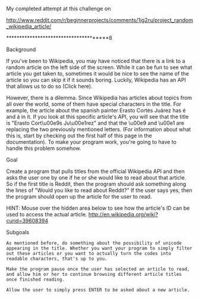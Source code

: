 My completed attempt at this challenge on

 http://www.reddit.com/r/beginnerprojects/comments/1jg2ru/project_random_wikipedia_article/

**************************************8

Background

If you've been to Wikipedia, you may have noticed that there is a link to a random article on the left side of the screen. While it can be fun to see what article you get taken to, sometimes it would be nice to see the name of the article so you can skip it if it sounds boring. Luckily, Wikipedia has an API that allows us to do so (Click here).

However, there is a dilemma. Since Wikipedia has articles about topics from all over the world, some of them have special characters in the title. For example, the article about the spanish painter Erasto Cortés Juárez has é and á in it. If you look at this specific article's API, you will see that the title is "Erasto Cort\u00e9s Ju\u00e1rez" and that the \u00e9 and \u00e1 are replacing the two previously mentioned letters. (For information about what this is, start by checking out the first half of this page in the documentation). To make your program work, you're going to have to handle this problem somehow.

Goal

Create a program that pulls titles from the official Wikipedia API and then asks the user one by one if he or she would like to read about that article. So if the first title is Reddit, then the program should ask something along the lines of "Would you like to read about Reddit?" If the user says yes, then the program should open up the article for the user to read.

HINT: Mouse over the hidden area below to see how the article's ID can be used to access the actual article. http://en.wikipedia.org/wiki?curid=39608394

Subgoals

    As mentioned before, do something about the possibility of unicode appearing in the title. Whether you want your program to simply filter out these articles or you want to actually turn the codes into readable characters, that's up to you.

    Make the program pause once the user has selected an article to read, and allow him or her to continue browsing different article titles once finished reading.

    Allow the user to simply press ENTER to be asked about a new article.


